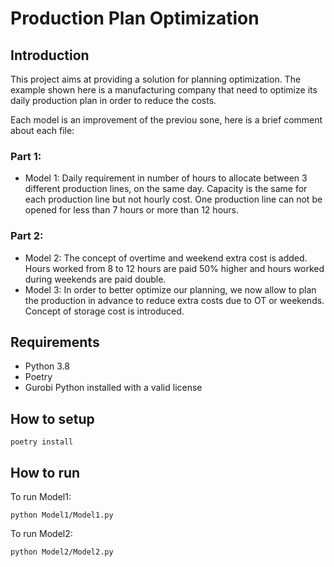 # Production Plan Optimization

## Introduction
This project aims at providing a solution for planning optimization.
The example shown here is a manufacturing company that need to optimize its daily production plan in order to reduce the costs.

Each model is an improvement of the previou sone, here is a brief comment about each file:

### Part 1:
- Model 1: 
  Daily requirement in number of hours to allocate between 3 different production lines, on the same day. 
  Capacity is the same for each production line but not hourly cost. One production line can not be opened for less than 7 hours or more than 12 hours.
  
### Part 2:
- Model 2:
  The concept of overtime and weekend extra cost is added. Hours worked from 8 to 12 hours are paid 50% higher and hours worked during weekends are paid double. 
- Model 3:
  In order to better optimize our planning, we now allow to plan the production in advance to reduce extra costs due to OT or weekends.
  Concept of storage cost is introduced.
  
  
## Requirements
- Python 3.8
- Poetry
- Gurobi Python installed with a valid license

## How to setup

```shell script
poetry install
```

## How to run


To run Model1:
```shell script
python Model1/Model1.py
```

To run Model2:
```shell script
python Model2/Model2.py
```
